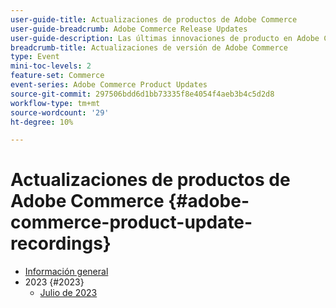 ```yaml
---
user-guide-title: Actualizaciones de productos de Adobe Commerce
user-guide-breadcrumb: Adobe Commerce Release Updates
user-guide-description: Las últimas innovaciones de producto en Adobe Commerce, presentadas por el equipo de producto de Adobe Commerce.
breadcrumb-title: Actualizaciones de versión de Adobe Commerce
type: Event
mini-toc-levels: 2
feature-set: Commerce
event-series: Adobe Commerce Product Updates
source-git-commit: 297506bdd6d1bb73335f8e4054f4aeb3b4c5d2d8
workflow-type: tm+mt
source-wordcount: '29'
ht-degree: 10%

---
```



# Actualizaciones de productos de Adobe Commerce {#adobe-commerce-product-update-recordings}

+ [Información general](overview.md)
+ 2023 {#2023}
   + [Julio de 2023](2023/july2023.md)
